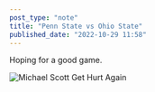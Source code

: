 ```yaml
---
post_type: "note" 
title: "Penn State vs Ohio State"
published_date: "2022-10-29 11:58"
---
```


Hoping for a good game. 

![Michael Scott Get Hurt Again](https://media.giphy.com/media/GCSIwtwqAMBTq/giphy.gif)